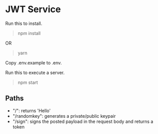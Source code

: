 # JWT Service

Run this to install.
> npm install 

OR

> yarn


Copy .env.example to .env. 

Run this to execute a server. 
> npm start

## Paths

* "/": returns 'Hello' 
* "/randomkey": generates a private/public keypair
* "/sign": signs the posted payload in the request body and returns a token
